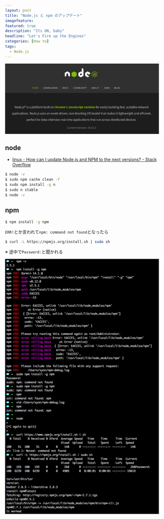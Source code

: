 ```yaml
---
layout: post
title: "Node.js と npm のアップデート"
imagefeature:
featured: true
description: "Its ON, baby"
headline: "Let's Fire up the Engines"
categories: [How to]
tags:
  - Node.js
---
```


![](/postimg/2015/03/nodejs.png)

## node
- [linux - How can I update Node.js and NPM to the next versions? - Stack Overflow](http://stackoverflow.com/questions/6237295/how-can-i-update-node-js-and-npm-to-the-next-versions)

```bash
$ node -v
$ sudo npm cache clean -f
$ sudo npm install -g n
$ sudo n stable
$ node -v
```

## npm

```bash
$ npm install -g npm
```

`ERR!`とか言われて`npm: command not found`となったら

```bash
$ curl -L https://npmjs.org/install.sh | sudo sh
```

※ 途中で`Password:`と聞かれる

![](/postimg/2015/03/14-shell.png)
